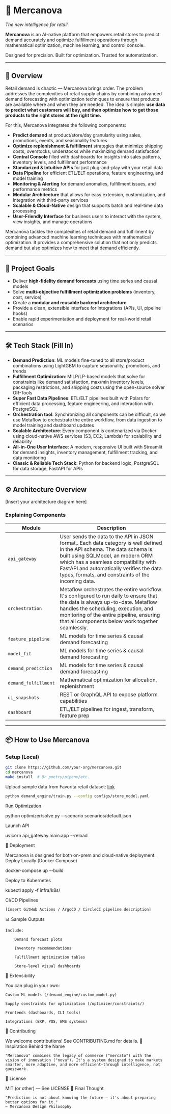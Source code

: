 # 🌠 Mercanova

*The new intelligence for retail.*

**Mercanova** is an AI-native platform that empowers retail stores to predict demand accurately and optimize fulfillment operations through mathematical optimization, machine learning, and control console.

Designed for precision. Built for optimization. Trusted for automatization.

---

## 🚀 Overview

Retail demand is chaotic — Mercanova brings order. The problem addresses the complexities of retail supply chains by combining advanced demand forecasting with optimization techniques to ensure that products are available where and when they are needed. The idea is simple: **use data to predict what customers will buy, and then optimize how to get those products to the right stores at the right time.**

For this, Mercanova integrates the following components:

- **Predict demand** at product/store/day granularity using sales, promotions, events, and seasonality features  
- **Optimize replenishment & fulfillment** strategies that minimize shipping costs, overstocks, understocks while maximizing demand satisfaction
- **Central Console** filled with dashboards for insights into sales patterns, inventory levels, and fulfillment performance
- **Standarized & Intuitive APIs** for just plug-and-play with your retail data
- **Data Pipeline** for efficient ETL/ELT operations, feature engineering, and model training
- **Monitoring & Alerting** for demand anomalies, fulfillment issues, and performance metrics
- **Modular Architecture** that allows for easy extension, customization, and integration with third-party services
- **Scalable & Cloud-Native** design that supports batch and real-time data processing
- **User-Friendly Interface** for business users to interact with the system, view insights, and manage operations

Mercanova tackles the complexities of retail demand and fulfillment by combining advanced machine learning techniques with mathematical optimization. It provides a comprehensive solution that not only predicts demand but also optimizes how to meet that demand efficiently.

---

## 🎯 Project Goals

- Deliver **high-fidelity demand forecasts** using time series and causal models
- Solve **multi-objective fulfillment optimization problems** (inventory, cost, service)
- Create a **modular and reusable backend architecture**
- Provide a clean, extensible interface for integrations (APIs, UI, pipeline hooks)
- Enable rapid experimentation and deployment for real-world retail scenarios

---

## 🛠️ Tech Stack (Fill In)

- **Demand Prediction**: ML models fine-tuned to all store/product combinations using LightGBM to capture seasonality, promotions, and trends
- **Fulfillment Optimization**: MILP/LP-based models that solve for constraints like demand satisfaction, max/min inventory levels, packaging restrictions, and shipping costs using the open-source solver OR-Tools
- **Super Fast Data Pipelines**: ETL/ELT pipelines built with Polars for efficient data processing, feature engineering, and interaction with PostgreSQL
- **Orchestration tool**: Synchronizing all components can be difficult, so we use Metaflow to orchestrate the entire workflow, from data ingestion to model training and dashboard updates
- **Scalable Architecture**: Every component is contenarized via Docker using cloud-native AWS services (S3, EC2, Lambda) for scalability and reliability
- **All-in-One User Interface**: A modern, responsive UI built with Streamlit for demand insights, inventory management, fulfillment tracking, and data monitoring
- **Classic & Reliable Tech Stack**: Python for backend logic, PostgreSQL for data storage, FastAPI for APIs

---

## ⚙️ Architecture Overview

[Insert your architecture diagram here]


### Explaining Components

| Module            | Description |
|------------------|-------------|
| `api_gateway`  | User sends the data to the API in JSON format,. Each data category is well defined in the API schema. The data schema is built using SQLModel, an modern ORM which has a seamless compatibility with FastAPI and automatically verifies the data types, formats, and constraints of the incoming data. |
| `orchestration`  | Metaflow orchestrates the entire workflow. It's configured to run daily to ensure that the data is always up-to-date. Metaflow handles the scheduling, execution, and monitoring of the entire pipeline, ensuring that all components below work together seamlessly. | 
| `feature_pipeline`  | ML models for time series & causal demand forecasting |
| `model_fit`  | ML models for time series & causal demand forecasting |
| `demand_prediction`  | ML models for time series & causal demand forecasting |
| `demand_fulfillment`      | Mathematical optimization for allocation, replenishment |
| `ui_snapshots`    | REST or GraphQL API to expose platform capabilities |
| `dashboard`  | ETL/ELT pipelines for ingest, transform, feature prep |


---

## 📦 How to Use Mercanova

### Setup (Local)

```bash
git clone https://github.com/your-org/mercanova.git
cd mercanova
make install  # Or poetry/pipenv/etc.
```

Upload sample data from Favorita retail dataset: [link](https://www.kaggle.com/datasets/rodrigodf/favorita-grocery-sales-forecasting)

```bash
python demand_engine/train.py --config configs/store_model.yaml
```
Run Optimization

python optimizer/solve.py --scenario scenarios/default.json

Launch API

uvicorn api_gateway.main:app --reload

🚢 Deployment

Mercanova is designed for both on-prem and cloud-native deployment.
Deploy Locally (Docker Compose)

docker-compose up --build

Deploy to Kubernetes

kubectl apply -f infra/k8s/

CI/CD Pipelines

    [Insert GitHub Actions / ArgoCD / CircleCI pipeline description]

📊 Sample Outputs

    Include:

        Demand forecast plots

        Inventory recommendations

        Fulfillment optimization tables

        Store-level visual dashboards

🧩 Extensibility

You can plug in your own:

    Custom ML models (/demand_engine/custom_model.py)

    Supply constraints for optimization (/optimizer/constraints/)

    Frontends (dashboards, CLI tools)

    Integrations (ERP, POS, WMS systems)

🤝 Contributing

We welcome contributions!
See CONTRIBUTING.md for details.
🧠 Inspiration Behind the Name

    "Mercanova" combines the legacy of commerce ("mercato") with the vision of innovation ("nova"). It's a system designed to make markets smarter, more adaptive, and more efficient—through intelligence, not guesswork.

📜 License

MIT (or other) — See LICENSE
🌌 Final Thought

    "Prediction is not about knowing the future — it's about preparing better options for it."
    – Mercanova Design Philosophy